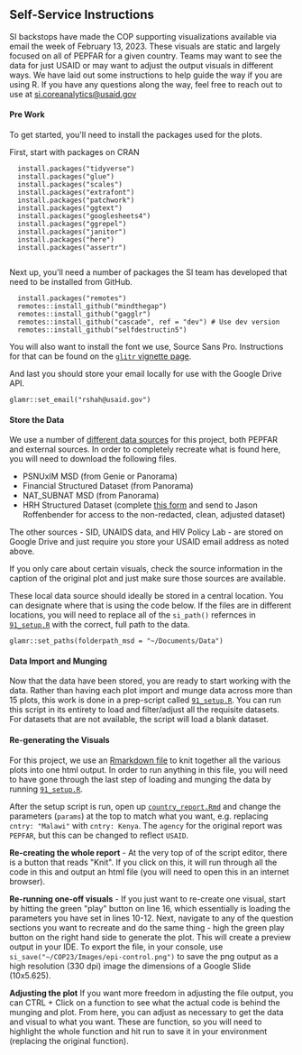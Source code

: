 ## Self-Service Instructions

SI backstops have made the COP supporting visualizations available via email the week of February 13, 2023. These visuals are static and largely focused on all of PEPFAR for a given country. Teams may want to see the data for just USAID or may want to adjust the output visuals in different ways. We have laid out some instructions to help guide the way if you are using R. If you have any questions along the way, feel free to reach out to use at [si.coreanalytics@usaid.gov](si.coreanalytics@usaid.gov)

#### Pre Work

To get started, you'll need to install the packages used for the plots.

First, start with packages on CRAN

```
  install.packages("tidyverse")
  install.packages("glue")
  install.packages("scales")
  install.packages("extrafont")
  install.packages("patchwork")
  install.packages("ggtext")
  install.packages("googlesheets4")
  install.packages("ggrepel")
  install.packages("janitor")
  install.packages("here")
  install.packages("assertr")
  
```

Next up, you'll need a number of packages the SI team has developed that need to be installed from GitHub.

```
  install.packages("remotes")
  remotes::install_github("mindthegap")
  remotes::install_github("gagglr")
  remotes::install_github("cascade", ref = "dev") # Use dev version
  remotes::install_github("selfdestructin5")
```
You will also want to install the font we use, Source Sans Pro. Instructions for that can be found on the [`glitr` vignette page](https://usaid-oha-si.github.io/glitr/articles/what-the-f_nt.html).

And last you should store your email locally for use with the Google Drive API.

```
glamr::set_email("rshah@usaid.gov")
```

#### Store the Data

We use a number of [different data sources](Documents/Data_Sources.md) for this project, both PEPFAR and external sources. In order to completely recreate what is found here, you will need to download the following files.

  - PSNUxIM MSD (from Genie or Panorama)
  - Financial Structured Dataset (from Panorama)
  - NAT_SUBNAT MSD (from Panorama)
  - HRH Structured Dataset (complete [this form](https://drive.google.com/file/d/1iAyEAXDv545yoKQngBABXebaQYZu_1Cr/view?usp=sharing) and send to Jason Roffenbender for access to the non-redacted, clean, adjusted dataset)
  
The other sources - SID, UNAIDS data, and HIV Policy Lab - are stored on Google Drive and just require you store your USAID email address as noted above. 
  
If you only care about certain visuals, check the source information in the caption of the original plot and just make sure those sources are available.

These local data source should ideally be stored in a central location. You can designate where that is using the code below. If the files are in different locations, you will need to replace all of the `si_path()` refernces in [`91_setup.R`](Scripts/91_setup.R) with the correct, full path to the data.

```
glamr::set_paths(folderpath_msd = "~/Documents/Data")
```

#### Data Import and Munging

Now that the data have been stored, you are ready to start working with the data. Rather than having each plot import and munge data across more than 15 plots, this work is done in a prep-script called [`91_setup.R`](Scripts/91_setup.R). You can run this script in its entirety to load and filter/adjust all the requisite datasets. For datasets that are not available, the script will load a blank dataset.


#### Re-generating the Visuals

For this project, we use an [Rmarkdown file](Scripts/country_report.Rmd) to knit together all the various plots into one html output. In order to run anything in this file, you will need to have gone through the last step of loading and munging the data by running  [`91_setup.R`](Scripts/91_setup.R).

After the setup script is run, open up [`country_report.Rmd`](Scripts/country_report.Rmd) and change the parameters (`params`) at the top to match what you want, e.g. replacing `cntry: "Malawi"` with `cntry: Kenya`. The `agency` for the original report was `PEPFAR`, but this can be changed to reflect `USAID`. 

**Re-creating the whole report** - At the very top of of the script editor, there is a button that reads "Knit". If you click on this, it will run through all the code in this and output an html file (you will need to open this in an internet browser).

**Re-running one-off visuals** - If you just want to re-create one visual, start by hitting the green "play" button on line 16, which essentially is loading the parameters you have set in lines 10-12. Next, navigate to any of the question sections you want to recreate and do the same thing - high the green play button on the right hand side to generate the plot. This will create a preview output in your IDE. To export the file, in your console, use `si_save("~/COP23/Images/epi-control.png")` to save the png output as a high resolution (330 dpi) image the dimensions of a Google Slide (10x5.625).

**Adjusting the plot**
If you want more freedom in adjusting the file output, you can CTRL + Click on a function to see what the actual code is behind the munging and plot. From here, you can adjust as necessary to get the data and visual to what you want. These are function, so you will need to highlight the whole function and hit run to save it in your environment (replacing the original function).

